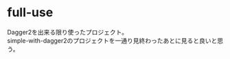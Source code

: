 full-use
=======================

Dagger2を出来る限り使ったプロジェクト。  
simple-with-dagger2のプロジェクトを一通り見終わったあとに見ると良いと思う。
